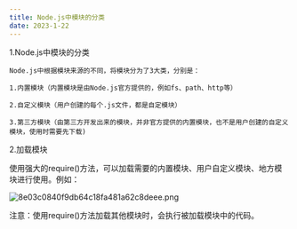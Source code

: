 ```yaml
---
title: Node.js中模块的分类
date: 2023-1-22
---
```

1.Node.js中模块的分类

    Node.js中根据模块来源的不同，将模块分为了3大类，分别是：

    1.内置模块（内置模块是由Node.js官方提供的，例如fs、path、http等）

    2.自定义模块（用户创建的每个.js文件，都是自定模块）

    3.第三方模块（由第三方开发出来的模块，并非官方提供的内置模块，也不是用户创建的自定义模块，使用时需要先下载)

2.加载模块

使用强大的require()方法，可以加载需要的内置模块、用户自定义模块、地方模块进行使用。例如：

![8e03c0840f9db64c18fa481a62c8deee.png](https://s1.imagehub.cc/images/2023/02/01/8e03c0840f9db64c18fa481a62c8deee.png)

注意：使用require()方法加载其他模块时，会执行被加载模块中的代码。
